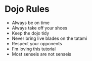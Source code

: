 Dojo Rules
==========
* Always be on time
* Always take off your shoes
* Keep the dojo tidy
* Never bring live blades on the tatami
* Respect your opponents
* I'm loving this tutorial
* Most senseis are not senseis

